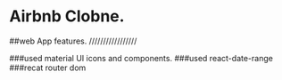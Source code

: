 # Airbnb Clobne.


##web App features.
/////////////////

###used material UI icons and components.
###used react-date-range
###recat router dom

